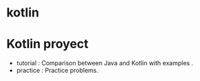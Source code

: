 # kotlin

Kotlin proyect
=============

* tutorial : Comparison between Java and Kotlin with examples .
* practice : Practice problems.









